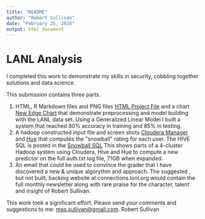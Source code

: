```yaml
---
title: "README"
author: "Robert Sullivan"
date: "February 25, 2016"
output: html_document
---
```


# LANL Analysis
I completed this work to demonstrate my skills in security, cobbling together solutions and data science.

This submission contains three parts.

1. HTML, R Markdown files and PNG files [HTML Project File](http://htmlpreview.github.com/?https://github.com/mspsullivan/lanlanalysis/blob/master/SullivansLANLProject2.html) and a chart [New Edge Chart](https://github.com/mspsullivan/lanlanalysis/blob/master/SullivanLANLProject2EdgeByDay.png) that demonstrate preprocessing and model building with the LANL data set. Using a Generalized Linear Model I built a system that reached 80% accuracy in training and 85% in testing.  
2. A hadoop constructed input file and screen shots [Cloudera Manager](https://github.com/mspsullivan/lanlanalysis/blob/master/SnowballinputHue.png) and [Hue](https://github.com/mspsullivan/lanlanalysis/blob/master/SnowballinputHue.png) that computes the "snowball" rating for each user. The HIVE SQL is posted in the [Snowball SQL](https://github.com/mspsullivan/lanlanalysis/blob/master/snowballsql.txt) This shows parts of a 4-cluster Hadoop system using Cloudera, Hive and Hue to compute a new predictor on the full auth.txt log file, 71GB when expanded.
3. An email that could be used to convince the grader that I have discovered a new & unique algorythm and approach. The suggested , but not built, backing website at connections.lonl.org would contain the full monthly newsletter along with rare praise for the character, talent and insight of Robert Sullivan.

This work took a significant effort. Please send your comments and suggestions to me: msp.sullivan@gmail.com.
Robert Sullivan
